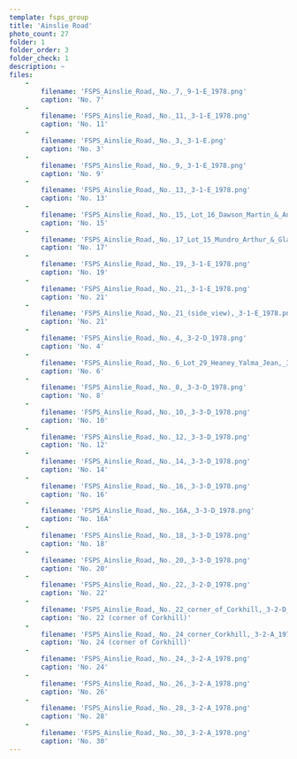 ```yaml
---
template: fsps_group
title: 'Ainslie Road'
photo_count: 27
folder: 1
folder_order: 3
folder_check: 1
description: ~
files:
    -
        filename: 'FSPS_Ainslie_Road,_No._7,_9-1-E_1978.png'
        caption: 'No. 7'
    -
        filename: 'FSPS_Ainslie_Road,_No._11,_3-1-E_1978.png'
        caption: 'No. 11'
    -
        filename: 'FSPS_Ainslie_Road,_No._3,_3-1-E.png'
        caption: 'No. 3'
    -
        filename: 'FSPS_Ainslie_Road,_No._9,_3-1-E_1978.png'
        caption: 'No. 9'
    -
        filename: 'FSPS_Ainslie_Road,_No._13,_3-1-E_1978.png'
        caption: 'No. 13'
    -
        filename: 'FSPS_Ainslie_Road,_No._15,_Lot_16_Dawson_Martin_&_Andrea_2_Ozone_Parade_Cottesloe,_3-1-E_1978.png'
        caption: 'No. 15'
    -
        filename: 'FSPS_Ainslie_Road,_No._17_Lot_15_Mundro_Arthur_&_Gladys,_3-1-E_1978.png'
        caption: 'No. 17'
    -
        filename: 'FSPS_Ainslie_Road,_No._19,_3-1-E_1978.png'
        caption: 'No. 19'
    -
        filename: 'FSPS_Ainslie_Road,_No._21,_3-1-E_1978.png'
        caption: 'No. 21'
    -
        filename: 'FSPS_Ainslie_Road,_No._21_(side_view),_3-1-E_1978.png'
        caption: 'No. 21'
    -
        filename: 'FSPS_Ainslie_Road,_No._4,_3-2-D_1978.png'
        caption: 'No. 4'
    -
        filename: 'FSPS_Ainslie_Road,_No._6_Lot_29_Heaney_Yalma_Jean,_3-2-D_1978.png'
        caption: 'No. 6'
    -
        filename: 'FSPS_Ainslie_Road,_No._8,_3-3-D_1978.png'
        caption: 'No. 8'
    -
        filename: 'FSPS_Ainslie_Road,_No._10,_3-3-D_1978.png'
        caption: 'No. 10'
    -
        filename: 'FSPS_Ainslie_Road,_No._12,_3-3-D_1978.png'
        caption: 'No. 12'
    -
        filename: 'FSPS_Ainslie_Road,_No._14,_3-3-D_1978.png'
        caption: 'No. 14'
    -
        filename: 'FSPS_Ainslie_Road,_No._16,_3-3-D_1978.png'
        caption: 'No. 16'
    -
        filename: 'FSPS_Ainslie_Road,_No._16A,_3-3-D_1978.png'
        caption: 'No. 16A'
    -
        filename: 'FSPS_Ainslie_Road,_No._18,_3-3-D_1978.png'
        caption: 'No. 18'
    -
        filename: 'FSPS_Ainslie_Road,_No._20,_3-3-D_1978.png'
        caption: 'No. 20'
    -
        filename: 'FSPS_Ainslie_Road,_No._22,_3-2-D_1978.png'
        caption: 'No. 22'
    -
        filename: 'FSPS_Ainslie_Road,_No._22_corner_of_Corkhill,_3-2-D_1978.png'
        caption: 'No. 22 (corner of Corkhill)'
    -
        filename: 'FSPS_Ainslie_Road,_No._24_corner_Corkhill,_3-2-A_1978.png'
        caption: 'No. 24 (corner of Corkhill)'
    -
        filename: 'FSPS_Ainslie_Road,_No._24,_3-2-A_1978.png'
        caption: 'No. 24'
    -
        filename: 'FSPS_Ainslie_Road,_No._26,_3-2-A_1978.png'
        caption: 'No. 26'
    -
        filename: 'FSPS_Ainslie_Road,_No._28,_3-2-A_1978.png'
        caption: 'No. 28'
    -
        filename: 'FSPS_Ainslie_Road,_No._30,_3-2-A_1978.png'
        caption: 'No. 30'
---
```

